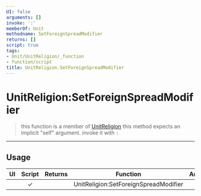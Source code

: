 ```yaml
---
UI: false
arguments: []
invoke: ':'
memberOf: Unit
methodname: SetForeignSpreadModifier
returns: []
script: true
tags:
- Unit/UnitReligion/_function
- function/script
title: UnitReligion.SetForeignSpreadModifier
---
```

# UnitReligion:SetForeignSpreadModifier
> this function is a member of [UnitReligion](civ-6/lua/UnitReligion.md)
> this method expects an implicit "self" argument. invoke it with `:`
-----
## Usage
|  UI | Script | Returns | Function | Arguments |
|:---:|:------:|-------:|:--------:|:---------|
| |✓||UnitReligion:SetForeignSpreadModifier||
